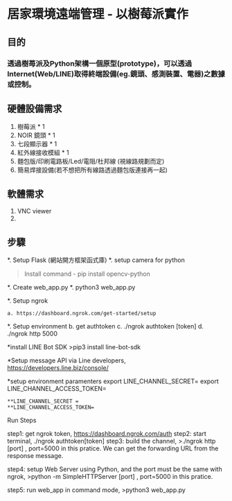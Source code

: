 # 居家環境遠端管理 - 以樹莓派實作
 
## 目的
  ### 透過樹苺派及Python架構一個原型(prototype)，可以透過Internet(Web/LINE)取得終端設備(eg.鏡頭、感測裝置、電器)之數據或控制。
  
## 硬體設備需求
   1. 樹莓派 * 1
   2. NOIR 鏡頭 * 1
   3. 七段顯示器 * 1
   4. 紅外線接收模組 * 1
   5. 麵包版/印刷電路板/Led/電阻/杜邦線 (視線路規劃而定)
   6. 簡易焊接設備(若不想把所有線路透過麵包版連接再一起)
## 軟體需求
   1. VNC viewer
   2. 

## 步驟


*. Setup Flask (網站開方框架函式庫)
*. setup camera for python 
   >Install command - pip install opencv-python


*. Create web_app.py
*. python3 web_app.py  


*. Setup ngrok

	a. https://dashboard.ngrok.com/get-started/setup

*. Setup environment
	b. get authtoken
	c. ./ngrok authtoken [token]
	d. ./ngrok http 5000

*install LINE Bot SDK
	>pip3 install line-bot-sdk


*Setup message API via Line developers,	https://developers.line.biz/console/

*setup environment paramenters
	export LINE_CHANNEL_SECRET=
	export LINE_CHANNEL_ACCESS_TOKEN=

	**LINE_CHANNEL_SECRET =
	**LINE_CHANNEL_ACCESS_TOKEN=



Run Steps

step1: get ngrok token, https://dashboard.ngrok.com/auth
step2: start terminal, ./ngrok authtoken[token]
step3: build the channel, 
	>./ngrok http [port] , port=5000 in this pratice.
	We can get the forwarding URL from the response message.
	
step4: setup Web Server using Python, and the port must be the same with ngrok, 
	>python -m SimpleHTTPServer [port] , port=5000 in this pratice.

step5: run web_app in command mode, 
	>python3 web_app.py  

